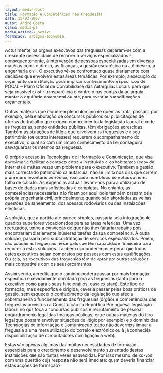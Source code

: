 ```yaml
---
layout: media-post
title: Formação e Competências nas Freguesias
data: 13-03-2007
autor: André Costa
class: media-pt
media_active?: active
formacao?: artigos-economia
---  
```



Actualmente, os órgãos executivos das freguesias deparam-se com a crescente necessidade de recorrer a serviços especializados e, consequentemente, à intervenção de pessoas especializadas em diversas matérias como o direito, as finanças, a gestão estratégica ou até mesmo, a engenharia civil. O executivo vê-se confrontado quase diariamente com decisões que envolvem estas áreas temáticas. Por exemplo, a execução do orçamento da instituição pode implicar conhecimentos específicos de POCAL – Plano Oficial de Contabilidade das Autarquias Locais, para que seja possível existir transparência e controlo nas contas da autarquia, manter o equilíbrio orçamental ou até, para eventuais modificações orçamentais.

Outras matérias que requerem pleno domínio de quem as trata, passam, por exemplo, pela elaboração de concursos públicos ou publicitações de ofertas de trabalho que exigem conhecimento da legislação laboral e onde as freguesias, sendo entidades públicas, têm obrigações acrescidas. Também as situações de litígio que envolvem as freguesias e o seu património (ou outros interesses) requerem o acompanhamento do executivo, o qual só com um amplo conhecimento da Lei conseguirá salvaguardar os intentos da Freguesia.

O próprio acesso às Tecnologias de Informação e Comunicação, que visa aproximar e facilitar o contacto entre a instituição e os habitantes (caso da Internet) é muitas vezes um problema para o executivo. Também a gestão mais correcta do património da autarquia, não se limita nos dias que correm a um mero inventário periódico, realizado num bloco de notas ou numa folha de cálculo. As exigências actuais levam-nos para a utilização de bases de dados mais sofisticadas e completas. No entanto, as competências necessárias não ficam por aqui, pois também passam pela própria engenharia civil, principalmente quando são abordadas as velhas questões de saneamento, dos acessos rodoviários ou das instalações eléctricas.

A solução, que à partida até parece simples, passaria pela integração de quadros superiores vocacionados para as áreas referidas. Uma vez recrutados, tenho a convicção de que não lhes faltaria trabalho pois encontrariam diariamente inúmeras tarefas da sua competência. A outra solução, passaria pela subcontratação de serviços especializados. Porém, são poucas as freguesias neste país que têm capacidade financeira para recorrer a estas soluções. Também não poderemos esperar que todos estes executivos sejam compostos por pessoas com estas qualificações. Ou seja, os executivos das freguesias têm de optar por outras soluções mais compatíveis com os seus orçamentos.

Assim sendo, acredito que o caminho poderá passar por mais formação específica e devidamente orientada para as freguesias (tanto para o executivo como para o seus funcionários, caso existam). Este tipo de formação, mais específica e dirigida, deveria passar pelas boas práticas de gestão, sem esquecer o conhecimento da legislação que afecta sobremaneira o funcionamento das freguesias (órgãos e competências das freguesias previstos na Constituição da República Portuguesa, legislação laboral no que toca a concursos públicos e recrutamento de pessoal, enquadramento legal das finanças públicas, entre outras matérias do foro legal que possam envolver situações de litígio por exemplo) e o domínio das Tecnologias de Informação e Comunicação (dado não devermos limitar a freguesia a uma mera utilização do correio electrónico ou à já conhecida disponibilização de computadores com ligação à web).

Estas são apenas algumas das muitas necessidades de formação essenciais para o crescimento e desenvolvimento sustentado destas instituições que são tantas vezes esquecidas. Por isso mesmo, deixo-vos com uma questão cuja resposta não será imediata: quem deveria financiar estas acções de formação?